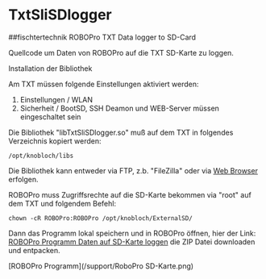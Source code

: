 # TxtSliSDlogger
##fischtertechnik ROBOPro TXT Data logger to SD-Card

Quellcode um Daten von ROBOPro auf die TXT SD-Karte zu loggen.


Installation der Bibliothek

Am TXT müssen folgende Einstellungen aktiviert werden:
1. Einstellungen / WLAN 
2. Sicherheit / BootSD, SSH Deamon und WEB-Server müssen eingeschaltet sein

Die Bibliothek "libTxtSliSDlogger.so" muß auf dem TXT in folgendes Verzeichnis kopiert werden:
```
/opt/knobloch/libs
```
Die Bibliothek kann entweder via FTP, z.b. "FileZilla" oder via [Web Browser](/support/Bibliothek.png) erfolgen.



ROBOPro muss Zugriffsrechte auf die SD-Karte bekommen via "root" auf dem TXT und folgendem Befehl: 
```
chown -cR ROBOPro:ROBOPro /opt/knobloch/ExternalSD/
```

Dann das Programm lokal speichern und in ROBOPro öffnen, hier der Link:
[ROBOPro Programm Daten auf SD-Karte loggen](/support/RoboPro/)
die ZIP Datei downloaden und entpacken.

[ROBOPro Programm](/support/RoboPro SD-Karte.png)
